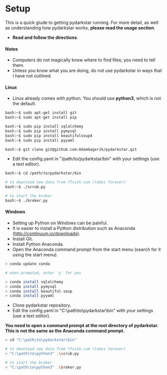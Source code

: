 # Setup

This is a quick giude to getting pydarkstar running.  For more detail, as well as understanding how pydarkstar works, **please read the usage section**.

* **Read and follow the directions**.

#### Notes

* Computers do not magically know where to find files; you need to tell them.
* Unless you know what you are doing, do not use pydarkstar in ways that I have not outlined.

#### Linux

* Linux already comes with python.  You should use **python3**, which is not the default.

```bash
bash:~$ sudo apt-get install git
bash:~$ sudo apt-get install pip

bash:~$ sudo pip install sqlalchemy
bash:~$ sudo pip install pymysql
bash:~$ sudo pip install beautifulsoup4
bash:~$ sudo pip install pyyaml

bash:~$ git clone git@github.com:AdamGagorik/pydarkstar.git
```

* Edit the config.yaml in "/path/to/pydarkstar/bin" with your settings (use a text editor).

```bash
bash:~$ cd /path/to/pydarkstar/bin

# to download new data from ffxiah.com (takes forever)
bash:~$ ./scrub.py

# to start the broker
bash:~$ ./broker.py
```

#### Windows

* Setting up Python on Windows can be painful.
* It is easier to install a Python distribution such as Anaconda (http://continuum.io/downloads).
* Install Git.
* Install Python Anaconda.
* Open the Anaconda command prompt from the start menu (search for it using the start menu).

```bash
> conda update conda

# when prompted, enter 'y' for yes

> conda install sqlalchemy
> conda install pymysql
> conda install beautiful-soup
> conda install pyyaml
```

* Clone pydarkstar repository.
* Edit the config.yaml in "C:\path\to\pydarkstar\bin" with your settings (use a text editor).

**You need to open a command prompt at the root directory of pydarkstar. This is not the same as the Anaconda command prompt.**

```bash
> cd "C:\path\to\pydarkstar\bin"

# to download new data from ffxiah.com (takes forever)
> "C:\path\to\python3" .\scrub.py

# to start the broker
> "C:\path\to\python3" .\broker.py
```
